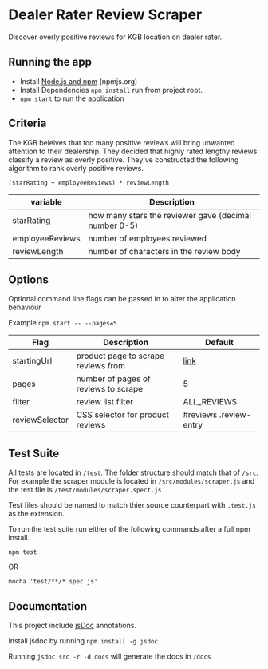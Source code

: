 # Dealer Rater Review Scraper
Discover overly positive reviews for KGB location on dealer rater.

## Running the app
  * Install [Node.js and npm](nodejs.org)
(npmjs.org)
  * Install Dependencies `npm install` run from project root.
  * `npm start` to run the application

## Criteria
The KGB beleives that too many positive reviews will bring unwanted attention to their dealership. They decided that highly rated lengthy reviews classify a review as overly positive. They've constructed the following algorithm to rank overly positive reviews.

`(starRating + employeeReviews) * reviewLength`

variable | Description
------------ | ------------
starRating | how many stars the reviewer gave (decimal number 0-5)
employeeReviews | number of employees reviewed
reviewLength | number of characters in the review body

## Options
Optional command line flags can be passed in to alter the application behaviour

Example `npm start -- --pages=5`

Flag | Description | Default
------------ | ------------ | ------------
startingUrl | product page to scrape reviews from | [link](https://www.dealerrater.com/dealer/McKaig-Chevrolet-Buick-A-Dealer-For-The-People-dealer-reviews-23685/)
pages | number of pages of reviews to scrape | 5
filter | review list filter | ALL_REVIEWS
reviewSelector | CSS selector for product reviews | #reviews .review-entry

## Test Suite
All tests are located in `/test`. The folder structure should match that of `/src`. For example the scraper module is located in `/src/modules/scraper.js` and the test file is `/test/modules/scraper.spect.js`

Test files should be named to match thier source counterpart with `.test.js` as the extension.

To run the test suite run either of the following commands after a full npm install.

```npm test```

OR

```mocha 'test/**/*.spec.js'```

## Documentation
This project include [jsDoc](http://usejsdoc.org) annotations. 

Install jsdoc by running `npm install -g jsdoc`

Running `jsdoc src -r -d docs` will generate the docs in `/docs`